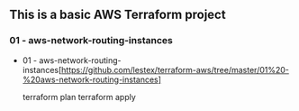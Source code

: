 ## This is a basic AWS Terraform project


### 01 - aws-network-routing-instances

- 01 - aws-network-routing-instances[https://github.com/lestex/terraform-aws/tree/master/01%20-%20aws-network-routing-instances]
    
    terraform plan
    terraform apply